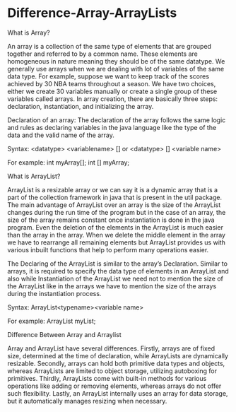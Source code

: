 # Difference-Array-ArrayLists

What is Array?

An array is a collection of the same type of elements that are grouped together and referred to by a common name. These elements are homogeneous in nature meaning they should be of the same datatype. We generally use arrays when we are dealing with lot of variables of the same data type. For example, suppose we want to keep track of the scores achieved by 30 NBA teams throughout a season. We have two choices, either we create 30 variables manually or create a single group of these variables called arrays. In array creation, there are basically three steps: declaration, instantiation, and initializing the array.

Declaration of an array: The declaration of the array follows the same logic and rules as declaring variables in the java language like the type of the data and the valid name of the array.

Syntax: \<datatype> \<variablename> \[] or \<datatype> \[] \<variable name>

For example:
int myArray[];
int [] myArray;

What is ArrayList?

ArrayList is a resizable array or we can say it is a dynamic array that is a part of the collection framework in java that is present in the util package. The main advantage of ArrayList over an array is the size of the ArrayList changes during the run time of the program but in the case of an array, the size of the array remains constant once instantiation is done in the java program. Even the deletion of the elements in the ArrayList is much easier than the array in the array. When we delete the middle element in the array we have to rearrange all remaining elements but ArrayList provides us with various inbuilt functions that help to perform many operations easier.

The Declaring of the ArrayList is similar to the array’s Declaration. Similar to arrays, it is required to specify the data type of elements in an ArrayList and also while Instantiation of the ArrayList we need not to mention the size of the ArrayList like in the arrays we have to mention the size of the arrays during the instantiation process.

Syntax: ArrayList\<typename>\<variable name>

For example:
ArrayList <Integer> myList;

Difference Between Array and Arraylist

Array and ArrayList have several differences. Firstly, arrays are of fixed size, determined at the time of declaration, while ArrayLists are dynamically resizable. Secondly, arrays can hold both primitive data types and objects, whereas ArrayLists are limited to object storage, utilizing autoboxing for primitives. Thirdly, ArrayLists come with built-in methods for various operations like adding or removing elements, whereas arrays do not offer such flexibility. Lastly, an ArrayList internally uses an array for data storage, but it automatically manages resizing when necessary.
